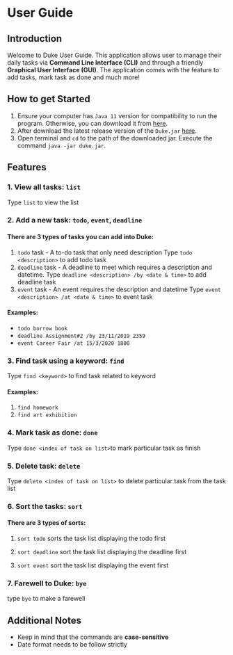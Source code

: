 # User Guide

## Introduction
Welcome to Duke User Guide. This application allows user to manage their daily tasks via 
**Command Line Interface (CLI)** and through a friendly **Graphical User Interface (GUI)**. 
The application comes with the feature to add tasks, mark task as done and much more!

## How to get Started
1. Ensure your computer has `Java 11` version for compatibility to run the program. Otherwise, you can download it from
 [here](https://www.oracle.com/technetwork/java/javase/downloads/jdk11-downloads-5066655.html).
1. After download the latest release version of the `Duke.jar` [here](https://github.com/ArgVampir/duke/releases).
1. Open terminal and `cd` to the path of the downloaded jar. Execute the command `java -jar duke.jar`.

## Features

### 1. View all tasks: **`list`**
Type `list` to view the list

### 2. Add a new task: **`todo`**, **`event`**, **`deadline`**

#### There are 3 types of tasks you can add into Duke:
1. `todo` task - A to-do task that only need description
  Type `todo <description>` to add todo task
2. `deadline` task - A deadline to meet which requires a description and datetime.
  Type `deadline <description> /by <date & time>` to add deadline task
3. `event` task - An event requires the description and datetime
  Type `event <description> /at <date & time>` to event task
  
#### Examples:
- `todo borrow book`
- `deadline Assignment#2 /by 23/11/2019 2359`
- `event Career Fair /at 15/3/2020 1800`

### 3. Find task using a keyword: **`find`**
Type `find <keyword>` to find task related to keyword

#### Examples:
1. `find homework`
2. `find art exhibition`

### 4. Mark task as done: **`done`**
Type `done <index of task on list>`to mark particular task as finish

### 5. Delete task: **`delete`**
Type `delete <index of task on list>` to delete particular task from the task list

### 6. Sort the tasks: **`sort`**

#### There are 3 types of sorts:
1. `sort todo` sorts the task list displaying the todo first

2. `sort deadline` sort the task list displaying the deadline first

3. `sort event` sort the task list displaying the event first
  
### 7. Farewell to Duke: **`bye`**
type `bye` to make a farewell

## Additional Notes

- Keep in mind that the commands are  **case-sensitive** 
- Date format needs to be follow strictly
